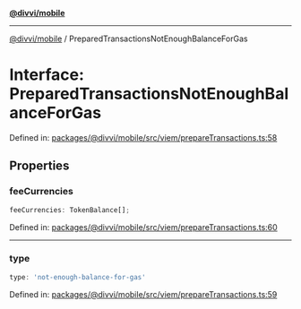 [**@divvi/mobile**](../index.md)

---

[@divvi/mobile](../index.md) / PreparedTransactionsNotEnoughBalanceForGas

# Interface: PreparedTransactionsNotEnoughBalanceForGas

Defined in: [packages/@divvi/mobile/src/viem/prepareTransactions.ts:58](https://github.com/divvi-xyz/divvi-mobile/blob/main/packages/@divvi/mobile/src/viem/prepareTransactions.ts#L58)

## Properties

### feeCurrencies

```ts
feeCurrencies: TokenBalance[];
```

Defined in: [packages/@divvi/mobile/src/viem/prepareTransactions.ts:60](https://github.com/divvi-xyz/divvi-mobile/blob/main/packages/@divvi/mobile/src/viem/prepareTransactions.ts#L60)

---

### type

```ts
type: 'not-enough-balance-for-gas'
```

Defined in: [packages/@divvi/mobile/src/viem/prepareTransactions.ts:59](https://github.com/divvi-xyz/divvi-mobile/blob/main/packages/@divvi/mobile/src/viem/prepareTransactions.ts#L59)

